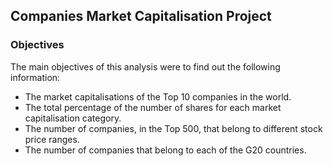 ## Companies Market Capitalisation Project

### Objectives

The main objectives of this analysis were to find out the following information:

-  The market capitalisations of the Top 10 companies in the world.
-  The total percentage of the number of shares for each market capitalisation category.
-  The number of companies, in the Top 500, that belong to different stock price ranges.
-  The number of companies that belong to each of the G20 countries.


